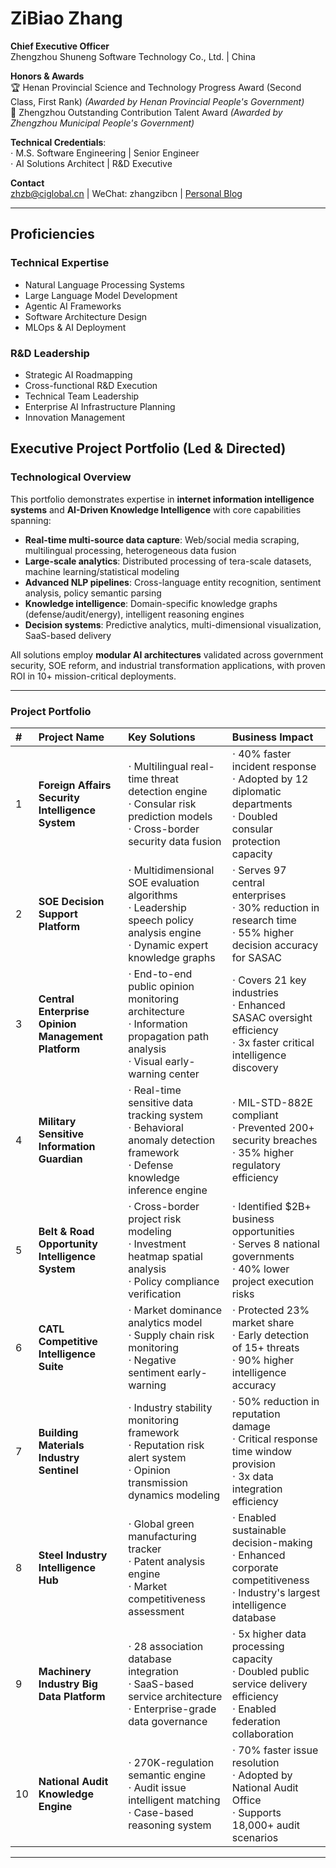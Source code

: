 # ZiBiao Zhang

**Chief Executive Officer**  
Zhengzhou Shuneng Software Technology Co., Ltd. | China  

**Honors & Awards**  
🏆 Henan Provincial Science and Technology Progress Award (Second Class, First Rank) 
      *(Awarded by Henan Provincial People's Government)*  
🌟 Zhengzhou Outstanding Contribution Talent Award 
      *(Awarded by Zhengzhou Municipal People's Government)* 

**Technical Credentials**:  
⋅ M.S. Software Engineering | Senior Engineer  
⋅ AI Solutions Architect | R&D Executive  

**Contact**  
zhzb@ciglobal.cn | WeChat: zhangzibcn | [Personal Blog](https://zhangzib123.github.io/) 

------

## Proficiencies

### Technical Expertise

- Natural Language Processing Systems
- Large Language Model Development
- Agentic AI Frameworks
- Software Architecture Design
- MLOps & AI Deployment

### R&D Leadership

- Strategic AI Roadmapping
- Cross-functional R&D Execution
- Technical Team Leadership
- Enterprise AI Infrastructure Planning
- Innovation Management

## Executive Project Portfolio (Led & Directed)  

### Technological Overview

This portfolio demonstrates expertise in **internet information intelligence systems** and **AI-Driven Knowledge Intelligence** with core capabilities spanning:

- **Real-time multi-source data capture**: Web/social media scraping, multilingual processing, heterogeneous data fusion  
- **Large-scale analytics**: Distributed processing of tera-scale datasets, machine learning/statistical modeling  
- **Advanced NLP pipelines**: Cross-language entity recognition, sentiment analysis, policy semantic parsing  
- **Knowledge intelligence**: Domain-specific knowledge graphs (defense/audit/energy), intelligent reasoning engines  
- **Decision systems**: Predictive analytics, multi-dimensional visualization, SaaS-based delivery  

All solutions employ **modular AI architectures** validated across government security, SOE reform, and industrial transformation applications, with proven ROI in 10+ mission-critical deployments.  

------

### Project Portfolio  

| #   | Project Name                                     | Key Solutions                                                | Business Impact                                              |
|:----|:-------------------------------------------------|:-------------------------------------------------------------|:-------------------------------------------------------------|
| 1   | **Foreign Affairs Security Intelligence System** | ⋅ Multilingual real-time threat detection engine<br>⋅ Consular risk prediction models<br>⋅ Cross-border security data fusion | ⋅ 40% faster incident response<br>⋅ Adopted by 12 diplomatic departments<br>⋅ Doubled consular protection capacity |
| 2   | **SOE Decision Support Platform**                | ⋅ Multidimensional SOE evaluation algorithms<br>⋅ Leadership speech policy analysis engine<br>⋅ Dynamic expert knowledge graphs | ⋅ Serves 97 central enterprises<br>⋅ 30% reduction in research time<br>⋅ 55% higher decision accuracy for SASAC |
| 3   | **Central Enterprise Opinion Management Platform**| ⋅ End-to-end public opinion monitoring architecture<br>⋅ Information propagation path analysis<br>⋅ Visual early-warning center | ⋅ Covers 21 key industries<br>⋅ Enhanced SASAC oversight efficiency<br>⋅ 3x faster critical intelligence discovery |
| 4   | **Military Sensitive Information Guardian**      | ⋅ Real-time sensitive data tracking system<br>⋅ Behavioral anomaly detection framework<br>⋅ Defense knowledge inference engine | ⋅ MIL-STD-882E compliant<br>⋅ Prevented 200+ security breaches<br>⋅ 35% higher regulatory efficiency |
| 5   | **Belt & Road Opportunity Intelligence System**  | ⋅ Cross-border project risk modeling<br>⋅ Investment heatmap spatial analysis<br>⋅ Policy compliance verification | ⋅ Identified $2B+ business opportunities<br>⋅ Serves 8 national governments<br>⋅ 40% lower project execution risks |
| 6   | **CATL Competitive Intelligence Suite**          | ⋅ Market dominance analytics model<br>⋅ Supply chain risk monitoring<br>⋅ Negative sentiment early-warning | ⋅ Protected 23% market share<br>⋅ Early detection of 15+ threats<br>⋅ 90% higher intelligence accuracy |
| 7   | **Building Materials Industry Sentinel**         | ⋅ Industry stability monitoring framework<br>⋅ Reputation risk alert system<br>⋅ Opinion transmission dynamics modeling | ⋅ 50% reduction in reputation damage<br>⋅ Critical response time window provision<br>⋅ 3x data integration efficiency |
| 8   | **Steel Industry Intelligence Hub**              | ⋅ Global green manufacturing tracker<br>⋅ Patent analysis engine<br>⋅ Market competitiveness assessment | ⋅ Enabled sustainable decision-making<br>⋅ Enhanced corporate competitiveness<br>⋅ Industry's largest intelligence database |
| 9   | **Machinery Industry Big Data Platform**         | ⋅ 28 association database integration<br>⋅ SaaS-based service architecture<br>⋅ Enterprise-grade data governance | ⋅ 5x higher data processing capacity<br>⋅ Doubled public service delivery efficiency<br>⋅ Enabled federation collaboration |
| 10  | **National Audit Knowledge Engine**              | ⋅ 270K-regulation semantic engine<br>⋅ Audit issue intelligent matching<br>⋅ Case-based reasoning system | ⋅ 70% faster issue resolution<br>⋅ Adopted by National Audit Office<br>⋅ Supports 18,000+ audit scenarios |

------
